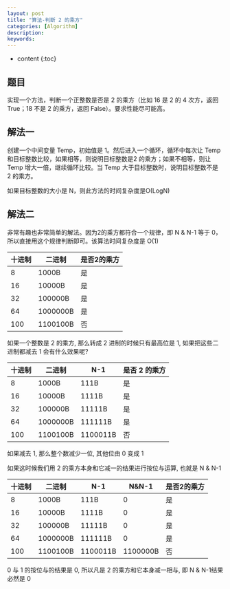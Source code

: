 ```yaml
---
layout: post
title: "算法-判断 2 的乘方"
categories: [Algorithm]
description:
keywords:
---
```


* content
{:toc} 

## 题目

实现一个方法，判断一个正整数是否是 2 的乘方（比如 16 是 2 的 4 次方，返回 True；18 不是 2 的乘方，返回 False）。要求性能尽可能高。

## 解法一

创建一个中间变量 Temp，初始值是 1。然后进入一个循环，循环中每次让 Temp 和目标整数比较，如果相等，则说明目标整数是2 的乘方；如果不相等，则让 Temp 增大一倍，继续循环比较。当 Temp 大于目标整数时，说明目标整数不是 2 的乘方。

如果目标整数的大小是 N，则此方法的时间复杂度是O(LogN)

## 解法二

非常有趣也非常简单的解法。因为2的乘方都符合一个规律，即 N & N-1 等于 0，所以直接用这个规律判断即可。该算法时间复杂度是 O(1)

|十进制|二进制|是否2的乘方|
|---|---|---|
|8|1000B|是|
|16|10000B|是|
|32|100000B|是|
|64|1000000B|是|
|100|1100100B|否|

如果一个整数是 2 的乘方, 那么转成 2 进制的时候只有最高位是 1, 如果把这些二进制都减去 1 会有什么效果呢?

| 十进制 | 二进制 | N-1  | 是否 2 的乘方 |
| ------ | ------ | ----- | ------------ |
| 8    | 1000B | 111B | 是   |
| 16   | 10000B | 1111B | 是   |
| 32   | 100000B | 11111B | 是   |
| 64   | 1000000B | 111111B | 是   |
| 100  | 1100100B | 1100011B | 否   |

如果减去 1, 那么整个数减少一位, 其他位由 0 变成 1

如果这时候我们用 2 的乘方本身和它减一的结果进行按位与运算, 也就是 N & N-1

|十进制|二进制|N-1|N&N-1|是否2的乘方|
|---|---|---|---|---|
|8|1000B|111B|0|是|
|16|10000B|1111B|0|是|
|32|100000B|11111B|0|是|
|64|1000000B|111111B|0|是|
|100|1100100B|1100011B|1100000B|否|

0 与 1 的按位与的结果是 0, 所以凡是 2 的乘方和它本身减一相与, 即 N & N-1结果必然是 0





